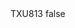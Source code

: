 <?xml version="1.0" encoding="UTF-8"?>
<CustomMetadata xmlns="http://soap.sforce.com/2006/04/metadata">
    <label>TXU813</label>
    <protected>false</protected>
</CustomMetadata>
